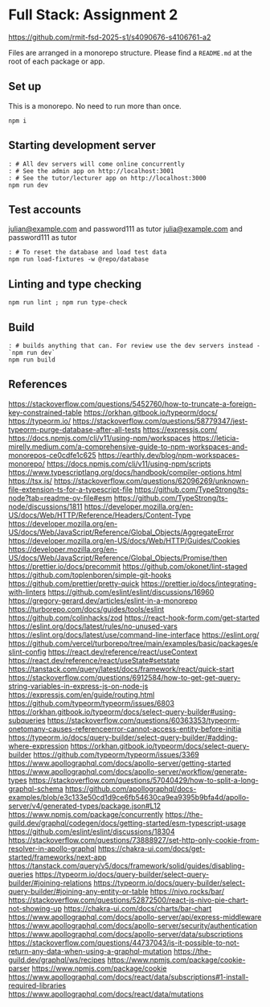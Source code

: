 # Full Stack: Assignment 2

https://github.com/rmit-fsd-2025-s1/s4090676-s4106761-a2

Files are arranged in a monorepo structure. Please find a `README.md` at the root of each package or app.

## Set up

This is a monorepo. No need to run more than once.

```shell
npm i
```

## Starting development server

```shell
: # All dev servers will come online concurrently
: # See the admin app on http://localhost:3001
: # See the tutor/lecturer app on http://localhost:3000
npm run dev
```

## Test accounts

julian@example.com and password111 as tutor
julia@example.com and password111 as tutor

```shell
: # To reset the database and load test data
npm run load-fixtures -w @repo/database
```

## Linting and type checking

```shell
npm run lint ; npm run type-check
```

## Build

```shell
: # builds anything that can. For review use the dev servers instead - `npm run dev`
npm run build
```

## References

https://stackoverflow.com/questions/5452760/how-to-truncate-a-foreign-key-constrained-table
https://orkhan.gitbook.io/typeorm/docs/
https://typeorm.io/
https://stackoverflow.com/questions/58779347/jest-typeorm-purge-database-after-all-tests
https://expressjs.com/
https://docs.npmjs.com/cli/v11/using-npm/workspaces
https://leticia-mirelly.medium.com/a-comprehensive-guide-to-npm-workspaces-and-monorepos-ce0cdfe1c625
https://earthly.dev/blog/npm-workspaces-monorepo/
https://docs.npmjs.com/cli/v11/using-npm/scripts
https://www.typescriptlang.org/docs/handbook/compiler-options.html
https://tsx.is/
https://stackoverflow.com/questions/62096269/unknown-file-extension-ts-for-a-typescript-file
https://github.com/TypeStrong/ts-node?tab=readme-ov-file#esm
https://github.com/TypeStrong/ts-node/discussions/1811
https://developer.mozilla.org/en-US/docs/Web/HTTP/Reference/Headers/Content-Type
https://developer.mozilla.org/en-US/docs/Web/JavaScript/Reference/Global_Objects/AggregateError
https://developer.mozilla.org/en-US/docs/Web/HTTP/Guides/Cookies
https://developer.mozilla.org/en-US/docs/Web/JavaScript/Reference/Global_Objects/Promise/then
https://prettier.io/docs/precommit
https://github.com/okonet/lint-staged
https://github.com/toplenboren/simple-git-hooks
https://github.com/prettier/pretty-quick
https://prettier.io/docs/integrating-with-linters
https://github.com/eslint/eslint/discussions/16960
https://gregory-gerard.dev/articles/eslint-in-a-monorepo
https://turborepo.com/docs/guides/tools/eslint
https://github.com/colinhacks/zod
https://react-hook-form.com/get-started
https://eslint.org/docs/latest/rules/no-unused-vars
https://eslint.org/docs/latest/use/command-line-interface
https://eslint.org/
https://github.com/vercel/turborepo/tree/main/examples/basic/packages/eslint-config
https://react.dev/reference/react/useContext
https://react.dev/reference/react/useState#setstate
https://tanstack.com/query/latest/docs/framework/react/quick-start
https://stackoverflow.com/questions/6912584/how-to-get-get-query-string-variables-in-express-js-on-node-js
https://expressjs.com/en/guide/routing.html
https://github.com/typeorm/typeorm/issues/6803
https://orkhan.gitbook.io/typeorm/docs/select-query-builder#using-subqueries
https://stackoverflow.com/questions/60363353/typeorm-onetomany-causes-referenceerror-cannot-access-entity-before-initia
https://typeorm.io/docs/query-builder/select-query-builder/#adding-where-expression
https://orkhan.gitbook.io/typeorm/docs/select-query-builder
https://github.com/typeorm/typeorm/issues/3369
https://www.apollographql.com/docs/apollo-server/getting-started
https://www.apollographql.com/docs/apollo-server/workflow/generate-types
https://stackoverflow.com/questions/57040429/how-to-split-a-long-graphql-schema
https://github.com/apollographql/docs-examples/blob/e3c133e50cd1d9ce6fb54630ca9ea9395b9bfa4d/apollo-server/v4/generated-types/package.json#L12
https://www.npmjs.com/package/concurrently
https://the-guild.dev/graphql/codegen/docs/getting-started/esm-typescript-usage
https://github.com/eslint/eslint/discussions/18304
https://stackoverflow.com/questions/73888927/set-http-only-cookie-from-resolver-in-apollo-graphql
https://chakra-ui.com/docs/get-started/frameworks/next-app
https://tanstack.com/query/v5/docs/framework/solid/guides/disabling-queries
https://typeorm.io/docs/query-builder/select-query-builder/#joining-relations
https://typeorm.io/docs/query-builder/select-query-builder/#joining-any-entity-or-table
https://nivo.rocks/bar/
https://stackoverflow.com/questions/52872500/react-js-nivo-pie-chart-not-showing-up
https://chakra-ui.com/docs/charts/bar-chart
https://www.apollographql.com/docs/apollo-server/api/express-middleware
https://www.apollographql.com/docs/apollo-server/security/authentication
https://www.apollographql.com/docs/apollo-server/data/subscriptions
https://stackoverflow.com/questions/44737043/is-it-possible-to-not-return-any-data-when-using-a-graphql-mutation
https://the-guild.dev/graphql/ws/recipes
https://www.npmjs.com/package/cookie-parser
https://www.npmjs.com/package/cookie
https://www.apollographql.com/docs/react/data/subscriptions#1-install-required-libraries
https://www.apollographql.com/docs/react/data/mutations
